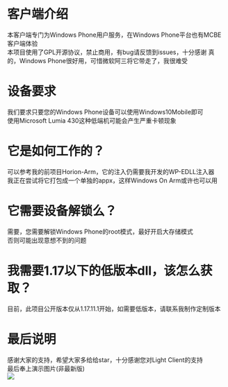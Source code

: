 # 客户端介绍
本客户端专门为Windows Phone用户服务，在Windows Phone平台也有MCBE客户端体验<br>
本项目使用了GPL开源协议，禁止商用，有bug请反馈到issues，十分感谢
真的，Windows Phone很好用，可惜微软阿三将它带走了，我很难受

# 设备要求
我们要求只要您的Windows Phone设备可以使用Windows10Mobile即可<br>
使用Microsoft Lumia 430这种低端机可能会产生严重卡顿现象<br>

# 它是如何工作的？
可以参考我的前项目Horion-Arm，它的注入仍需要我开发的WP-EDLL注入器<br>
我正在尝试将它打包成一个单独的appx，这样Windows On Arm或许也可以用<br>

# 它需要设备解锁么？
需要，您需要解锁Windows Phone的root模式，最好开启大存储模式<br>
否则可能出现意想不到的问题<br>

# 我需要1.17以下的低版本dll，该怎么获取？
目前，此项目公开版本仅从1.17.11.1开始，如需要低版本，请联系我制作定制版本

# 最后说明
感谢大家的支持，希望大家多给给star，十分感谢您对Light Client的支持<br>
最后奉上演示图片(非最新版)<br>
<img src = 'https://s3.bmp.ovh/imgs/2022/01/871e0aaf2e6f280d.jpg' />

